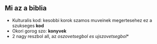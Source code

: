 ## Mi az a biblia

- Kulturalis kod: kesobbi korok szamos muveinek megertesehez ez a szukseges **kod**
- Okori gorog szo: **konyvek**
- 2 nagy reszbol all, az *oszovetsegbol es ujszovetsegbol**